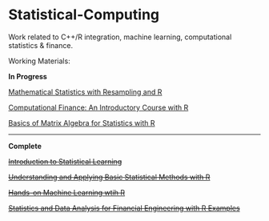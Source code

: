 # Statistical-Computing
Work related to C++/R integration, machine learning, computational statistics & finance.

Working Materials:

<b>In Progress</b>

<a href="https://sites.google.com/site/chiharahesterberg/">Mathematical Statistics with Resampling and R</a>

<a href="http://computationalfinance.lsi.upc.edu/">Computational Finance: An Introductory Course with R</a>

<a href="https://www.crcpress.com/Basics-of-Matrix-Algebra-for-Statistics-with-R/Fieller/p/book/9781498712361">Basics of Matrix Algebra for Statistics with R</a>

<hr/>

<b>Complete</b>

<strike><a href="http://faculty.marshall.usc.edu/gareth-james/ISL/">Introduction to Statistical Learning</a></strike>

<strike><a href="https://www.wiley.com/en-us/Understanding+and+Applying+Basic+Statistical+Methods+Using+R-p-9781119061397">Understanding and Applying Basic Statistical Methods with R</a></strike>

<strike><a href="https://bradleyboehmke.github.io/HOML/">Hands-on Machine Learning wtih R</a></strike>

<strike><a href="https://people.orie.cornell.edu/davidr/SDAFE2/index.html">Statistics and Data Analysis for Financial Engineering with R Examples</a></strike>

